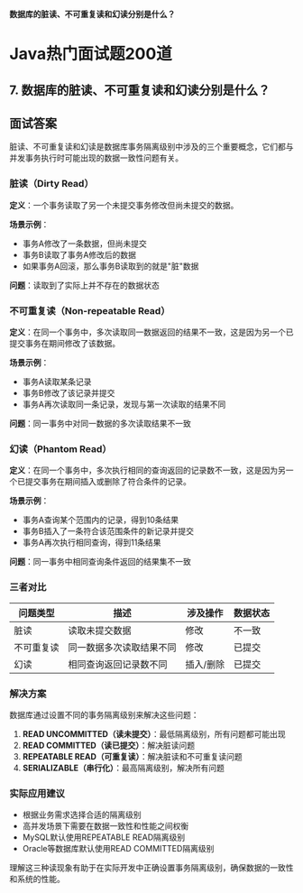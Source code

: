 **数据库的脏读、不可重复读和幻读分别是什么？**

# Java热门面试题200道

## 7. 数据库的脏读、不可重复读和幻读分别是什么？

## 面试答案

脏读、不可重复读和幻读是数据库事务隔离级别中涉及的三个重要概念，它们都与并发事务执行时可能出现的数据一致性问题有关。

### 脏读（Dirty Read）

**定义**：一个事务读取了另一个未提交事务修改但尚未提交的数据。

**场景示例**：
- 事务A修改了一条数据，但尚未提交
- 事务B读取了事务A修改后的数据
- 如果事务A回滚，那么事务B读取到的就是"脏"数据

**问题**：读取到了实际上并不存在的数据状态

### 不可重复读（Non-repeatable Read）

**定义**：在同一个事务中，多次读取同一数据返回的结果不一致，这是因为另一个已提交事务在期间修改了该数据。

**场景示例**：
- 事务A读取某条记录
- 事务B修改了该记录并提交
- 事务A再次读取同一条记录，发现与第一次读取的结果不同

**问题**：同一事务中对同一数据的多次读取结果不一致

### 幻读（Phantom Read）

**定义**：在同一个事务中，多次执行相同的查询返回的记录数不一致，这是因为另一个已提交事务在期间插入或删除了符合条件的记录。

**场景示例**：
- 事务A查询某个范围内的记录，得到10条结果
- 事务B插入了一条符合该范围条件的新记录并提交
- 事务A再次执行相同查询，得到11条结果

**问题**：同一事务中相同查询条件返回的结果集不一致

### 三者对比

| 问题类型 | 描述 | 涉及操作 | 数据状态 |
|---------|------|---------|---------|
| 脏读 | 读取未提交数据 | 修改 | 不一致 |
| 不可重复读 | 同一数据多次读取结果不同 | 修改 | 已提交 |
| 幻读 | 相同查询返回记录数不同 | 插入/删除 | 已提交 |

### 解决方案

数据库通过设置不同的事务隔离级别来解决这些问题：

1. **READ UNCOMMITTED（读未提交）**：最低隔离级别，所有问题都可能出现
2. **READ COMMITTED（读已提交）**：解决脏读问题
3. **REPEATABLE READ（可重复读）**：解决脏读和不可重复读问题
4. **SERIALIZABLE（串行化）**：最高隔离级别，解决所有问题

### 实际应用建议

- 根据业务需求选择合适的隔离级别
- 高并发场景下需要在数据一致性和性能之间权衡
- MySQL默认使用REPEATABLE READ隔离级别
- Oracle等数据库默认使用READ COMMITTED隔离级别

理解这三种读现象有助于在实际开发中正确设置事务隔离级别，确保数据的一致性和系统的性能。